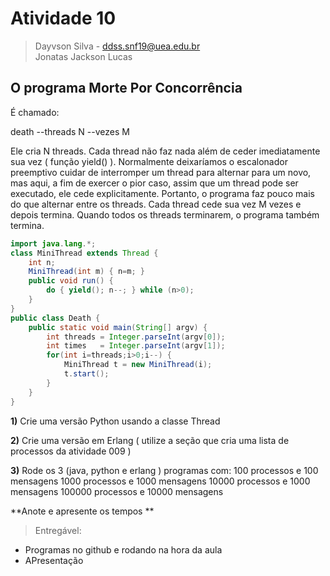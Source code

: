 # Atividade 10

> Dayvson Silva - ddss.snf19@uea.edu.br<br/>
Jonatas
Jackson
Lucas

## O programa Morte Por Concorrência

É chamado:

death --threads N --vezes M


Ele cria N threads. Cada thread não faz nada além de ceder imediatamente sua vez ( função yield() ). Normalmente deixaríamos o escalonador preemptivo cuidar de interromper um thread para alternar para um novo, mas aqui, a fim de exercer o pior caso, assim que um thread pode ser executado, ele cede explicitamente. Portanto, o programa faz pouco mais do que alternar entre os threads. Cada thread cede sua vez M vezes e depois termina. Quando todos os threads terminarem, o programa também termina.

```java
import java.lang.*;
class MiniThread extends Thread {
    int n;
    MiniThread(int m) { n=m; }
    public void run() {
        do { yield(); n--; } while (n>0);
    }
}
public class Death {
    public static void main(String[] argv) {
        int threads = Integer.parseInt(argv[0]);
        int times   = Integer.parseInt(argv[1]);
        for(int i=threads;i>0;i--) {
            MiniThread t = new MiniThread(i);
            t.start();
        }
    }
}
```

**1)** Crie uma versão Python usando a classe Thread 


**2)** Crie uma versão em Erlang ( utilize a seção que cria uma lista de processos da atividade 009 ) 


**3)** Rode  os 3 (java, python e erlang ) programas com:
100 processos e 100 mensagens
1000 processos e 1000 mensagens
10000 processos e 1000 mensagens
100000 processos e 10000 mensagens


**Anote e apresente os tempos **


> Entregável:<br/>
- Programas no github e rodando na hora da aula
- APresentação
